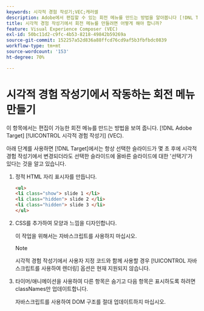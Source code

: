```yaml
---
keywords: 시각적 경험 작성기;VEC;캐러셀
description: Adobe에서 편집할 수 있는 회전 메뉴를 만드는 방법을 알아봅니다 [!DNL Target] VEC(시각적 경험 작성기).
title: 시각적 경험 작성기에서 회전 메뉴를 만들려면 어떻게 해야 합니까?
feature: Visual Experience Composer (VEC)
exl-id: 50bc11d2-c9fc-4b53-8218-49842b59269a
source-git-commit: 152257a52d836a88ffcd76cd9af5b3fbfbdc0839
workflow-type: tm+mt
source-wordcount: '153'
ht-degree: 70%

---
```


# 시각적 경험 작성기에서 작동하는 회전 메뉴 만들기

이 항목에서는 편집이 가능한 회전 메뉴를 만드는 방법을 보여 줍니다. [!DNL Adobe Target] [!UICONTROL 시각적 경험 작성기] (VEC).

아래 단계를 사용하면 [!DNL Target]에서는 항상 선택한 슬라이드가 몇 초 후에 시각적 경험 작성기에서 변경되더라도 선택한 슬라이드에 올바른 슬라이드에 대한 &#39;선택기&#39;가 있다는 것을 알고 있습니다.

1. 정적 HTML 자리 표시자를 만듭니다.

   ```html
   <ul>
   <li class="show"> slide 1 </li>
   <li class="hidden"> slide 2 </li>
   <li class="hidden"> slide 3 </li>
   </ul>
   ```

1. CSS를 추가하여 모양과 느낌을 디자인합니다.

   이 작업을 위해서는 자바스크립트를 사용하지 마십시오.

   >[!NOTE]
   >
   >시각적 경험 작성기에서 사용자 지정 코드와 함께 사용할 경우 [!UICONTROL 자바스크립트를 사용하여 렌더링] 옵션은 현재 지원되지 않습니다.

1. 타이머/애니메이션을 사용하여 다른 항목은 숨기고 다음 항목은 표시하도록 하려면 classNames만 업데이트합니다.

   자바스크립트를 사용하여 DOM 구조를 절대 업데이트하지 마십시오.
